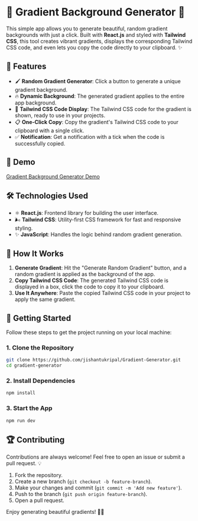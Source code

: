 # 🌈 Gradient Background Generator 🎨

This simple app allows you to generate beautiful, random gradient backgrounds with just a click. Built with **React.js** and styled with **Tailwind CSS**, this tool creates vibrant gradients, displays the corresponding Tailwind CSS code, and even lets you copy the code directly to your clipboard. ✨

## 🎯 Features

- 🖌️ **Random Gradient Generator**: Click a button to generate a unique gradient background.
- 🔥 **Dynamic Background**: The generated gradient applies to the entire app background.
- 🧰 **Tailwind CSS Code Display**: The Tailwind CSS code for the gradient is shown, ready to use in your projects.
- 📋 **One-Click Copy**: Copy the gradient's Tailwind CSS code to your clipboard with a single click.
- ✅ **Notification**: Get a notification with a tick when the code is successfully copied.

## 🚀 Demo

[Gradient Background Generator Demo](https://gradientgenerator-react.netlify.app/)

## 🛠️ Technologies Used

- ⚛️ **React.js**: Frontend library for building the user interface.
- 🌬️ **Tailwind CSS**: Utility-first CSS framework for fast and responsive styling.
- ✨ **JavaScript**: Handles the logic behind random gradient generation.

## 📝 How It Works

1. **Generate Gradient**: Hit the "Generate Random Gradient" button, and a random gradient is applied as the background of the app.
2. **Copy Tailwind CSS Code**: The generated Tailwind CSS code is displayed in a box, click the code to copy it to your clipboard.
3. **Use It Anywhere**: Paste the copied Tailwind CSS code in your project to apply the same gradient.

## 🚀 Getting Started

Follow these steps to get the project running on your local machine:

### 1. Clone the Repository

```bash
git clone https://github.com/jishantukripal/Gradient-Generator.git
cd gradient-generator
```

### 2. Install Dependencies

```bash
npm install
```

### 3. Start the App

```bash
npm run dev
```

## 🏆 Contributing

Contributions are always welcome! Feel free to open an issue or submit a pull request. 💡

1. Fork the repository.
2. Create a new branch (`git checkout -b feature-branch`).
3. Make your changes and commit (`git commit -m 'Add new feature'`).
4. Push to the branch (`git push origin feature-branch`).
5. Open a pull request.

Enjoy generating beautiful gradients! 🌈✨
